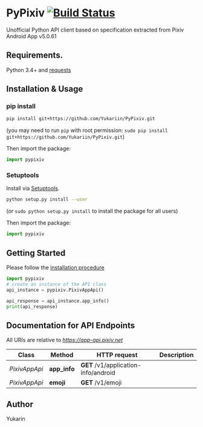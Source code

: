 # PyPixiv [![Build Status](https://travis-ci.org/Yukariin/PyPixiv.svg)](https://travis-ci.org/Yukariin/PyPixiv)
Unofficial Python API client based on specification extracted from Pixiv Android App v5.0.61

## Requirements.

Python 3.4+ and [requests](https://pypi.python.org/pypi/requests)

## Installation & Usage
### pip install

```sh
pip install git+https://github.com/Yukariin/PyPixiv.git
```
(you may need to run `pip` with root permission: `sudo pip install git+https://github.com/Yukariin/PyPixiv.git`)

Then import the package:
```python
import pypixiv
```

### Setuptools

Install via [Setuptools](http://pypi.python.org/pypi/setuptools).

```sh
python setup.py install --user
```
(or `sudo python setup.py install` to install the package for all users)

Then import the package:
```python
import pypixiv
```

## Getting Started

Please follow the [installation procedure](#installation--usage)

```python
import pypixiv
# create an instance of the API class
api_instance = pypixiv.PixivAppApi()

api_response = api_instance.app_info()
print(api_response)
```

## Documentation for API Endpoints

All URIs are relative to *https://app-api.pixiv.net*

Class | Method | HTTP request | Description
------------ | ------------- | ------------- | -------------
*PixivAppApi* | **app_info** | **GET** /v1/application-info/android |
*PixivAppApi* | **emoji** | **GET** /v1/emoji |

## Author

Yukarin
